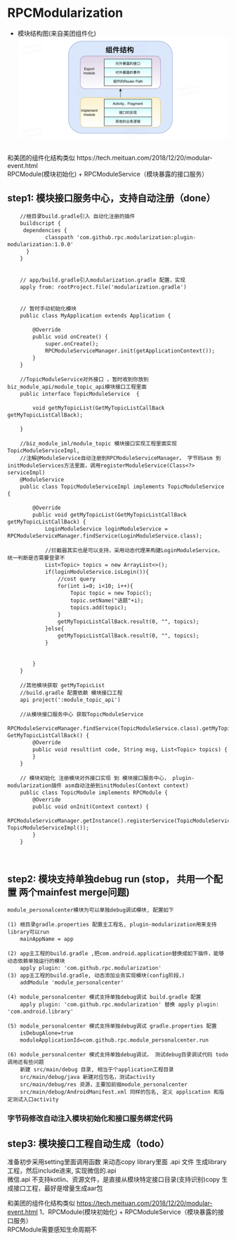 # RPCModularization
* 模块结构图(来自美团组件化)
![](https://github.com/loganpluo/RPCModularization/blob/master/pic/module-service.png)
<br>
和美团的组件化结构类似 https://tech.meituan.com/2018/12/20/modular-event.html  <br>
RPCModule(模块初始化) + RPCModuleService（模块暴露的接口服务）

## step1: 模块接口服务中心，支持自动注册（done）
```
    //根目录build.gradle引入 自动化注册的插件
    buildscript {
     dependencies {
            classpath 'com.github.rpc.modularization:plugin-modularization:1.0.0'
      }    
    }

    
    // app/build.gradle引入modularization.gradle 配置，实现
    apply from: rootProject.file('modularization.gradle')
    

    // 暂时手动初始化模块
    public class MyApplication extends Application {

        @Override
        public void onCreate() {
            super.onCreate();
        	RPCModuleServiceManager.init(getApplicationContext());
        }
    }

    //TopicModuleService对外接口 ，暂时收到你放到 biz_module_api/module_topic_api模块接口工程里面
    public interface TopicModuleService  {

        void getMyTopicList(GetMyTopicListCallBack getMyTopicListCallBack);

    }

    //biz_module_iml/module_topic 模块接口实现工程里面实现TopicModuleServiceImpl, 
    //注解@ModuleService自动注册到RPCModuleServiceManager， 字节码asm 到initModuleServices方法里面，调用registerModuleService(Class<?> serviceImpl)
    @ModuleService
    public class TopicModuleServiceImpl implements TopicModuleService {

        @Override
        public void getMyTopicList(GetMyTopicListCallBack getMyTopicListCallBack) {
            LoginModuleService loginModuleService = RPCModuleServiceManager.findService(LoginModuleService.class);

            //拦截器其实也是可以支持，采用动态代理来构建LoginModuleService， 统一判断是否需要登录不
            List<Topic> topics = new ArrayList<>();
            if(loginModuleService.isLogin()){
                //cost query
                for(int i=0; i<10; i++){
                    Topic topic = new Topic();
                    topic.setName("话题"+i);
                    topics.add(topic);
                }
                getMyTopicListCallBack.result(0, "", topics);
            }else{
                getMyTopicListCallBack.result(0, "", topics);
            }


        }
    }
    
    //其他模块获取 getMyTopicList
    //build.gradle 配置依赖 模块接口工程
    api project(':module_topic_api')

    //从模块接口服务中心 获取TopicModuleService
    RPCModuleServiceManager.findService(TopicModuleService.class).getMyTopicList(new GetMyTopicListCallBack() {
        @Override
        public void result(int code, String msg, List<Topic> topics) {
        }
    }    

    // 模块初始化 注册模块对外接口实现 到 模块接口服务中心， plugin-modularization插件 asm自动注册到initModules(Context context)
    public class TopicModule implements RPCModule {
        @Override
        public void onInit(Context context) {
            RPCModuleServiceManager.getInstance().registerService(TopicModuleService.class,new TopicModuleServiceImpl());
        }
    }



```
## step2: 模块支持单独debug run (stop， 共用一个配置 两个mainfest merge问题)
```
module_personalcenter模块为可以单独debug调试模块, 配置如下

(1) 根目录gradle.properties 配置主工程名, plugin-modularization用来支持library可以run
    mainAppName = app

(2) app主工程的build.gradle ,把com.android.application替换成如下插件，能够动态依赖单独运行的模块
    apply plugin: 'com.github.rpc.modularization'
(3) app主工程的build.gradle, 动态添加业务实现模块(config阶段，)
    addModule 'module_personalcenter'

(4) module_personalcenter 模式支持单独debug调试 build.gradle 配置
    apply plugin: 'com.github.rpc.modularization' 替换 apply plugin: 'com.android.library'

(5) module_personalcenter 模式支持单独debug调试 gradle.properties 配置
    isDebugAlone=true
    moduleApplicationId=com.github.rpc.module_personalcenter.run

(6) module_personalcenter 模式支持单独debug调试， 测试debug目录调试代码 todo 调用还有些问题
    新建 src/main/debug 目录, 相当于个application工程目录
    src/main/debug/java 新建对应包名，测试activity
    src/main/debug/res 资源，主要加前缀module_personalcenter
    src/main/debug/AndroidManifest.xml 同样的包名, 定义 application 和指定测试入口activity

```

### 字节码修改自动注入模块初始化和接口服务绑定代码

## step3: 模块接口工程自动生成（todo）
准备初步采用setting里面调用函数 来动态copy library里面 .api 文件 生成library工程，然后include进来, 实现微信的.api<br>
微信.api 不支持kotlin、资源文件，是直接从模块特定接口目录(支持识别)copy 生成接口工程，最好是增量生成aar包


和美团的组件化结构类似 https://tech.meituan.com/2018/12/20/modular-event.html
1、RPCModule(模块初始化) + RPCModuleService（模块暴露的接口服务）<br>
RPCModule需要感知生命周期不<br>
